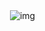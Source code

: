 　　　　　　　　　　　             　![img](https://media.discordapp.net/attachments/1252681038992244758/1342937500703916182/Untitled201_20250220143546.png?ex=67bb7382&is=67ba2202&hm=6e2058e5d611b2ecdce38fda5fbca7bf4c85e81552d14bae4381950125636a8a&=&format=webp&quality=lossless&width=725&height=336)
